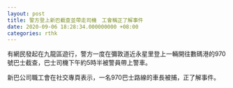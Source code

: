 ```yaml
---
layout: post
title: 警方登上新巴截查並帶走司機　工會稱正了解事件
date: 2020-09-06 18:28:34.000000000 +08:00
categories: rthk
---
```


有網民發起在九龍區遊行，警方一度在彌敦道近永星里登上一輛開往數碼港的970號巴士截查，巴士司機下午約5時半被警員帶上警車。

新巴公司職工會在社交專頁表示，一名970巴士路線的車長被捕，正了解事件。
